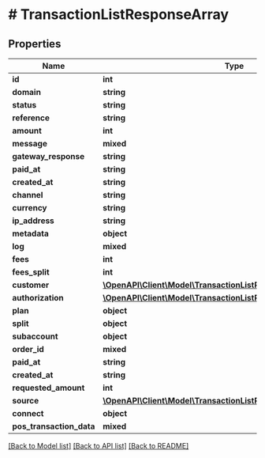 # # TransactionListResponseArray

## Properties

Name | Type | Description | Notes
------------ | ------------- | ------------- | -------------
**id** | **int** |  |
**domain** | **string** |  |
**status** | **string** |  |
**reference** | **string** |  |
**amount** | **int** |  |
**message** | **mixed** |  |
**gateway_response** | **string** |  |
**paid_at** | **string** |  |
**created_at** | **string** |  |
**channel** | **string** |  |
**currency** | **string** |  |
**ip_address** | **string** |  |
**metadata** | **object** |  |
**log** | **mixed** |  |
**fees** | **int** |  |
**fees_split** | **int** |  |
**customer** | [**\OpenAPI\Client\Model\TransactionListResponseArrayCustomer**](TransactionListResponseArrayCustomer.md) |  |
**authorization** | [**\OpenAPI\Client\Model\TransactionListResponseArrayAuthorization**](TransactionListResponseArrayAuthorization.md) |  |
**plan** | **object** |  |
**split** | **object** |  |
**subaccount** | **object** |  |
**order_id** | **mixed** |  |
**paid_at** | **string** |  |
**created_at** | **string** |  |
**requested_amount** | **int** |  |
**source** | [**\OpenAPI\Client\Model\TransactionListResponseArraySource**](TransactionListResponseArraySource.md) |  |
**connect** | **object** |  |
**pos_transaction_data** | **mixed** |  |

[[Back to Model list]](../../README.md#models) [[Back to API list]](../../README.md#endpoints) [[Back to README]](../../README.md)
